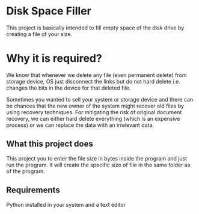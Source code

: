 # Disk Space Filler

This project is basically intended to fill empty space of the disk drive by creating a file of your size.


# Why it is required?

We know that whenever we delete any file (even permanent delete) from storage device, OS just disconnect the links but do not hard delete i.e. changes the bits in the device for that deleted file.

Sometimes you wanted to sell your system or storage device and there can be chances that the new owner of the system might recover old files by using recovery techniques. For mitigating the risk of original document recovery, we can either hard delete everything (which is an expensive process) or we can replace the data with an irrelevant data. 

## What this project does

This project you to enter the file size in bytes inside the program and just run the program. It will create the specific size of file in the same folder as of the program.

## Requirements

Python installed in your system and a text editor
